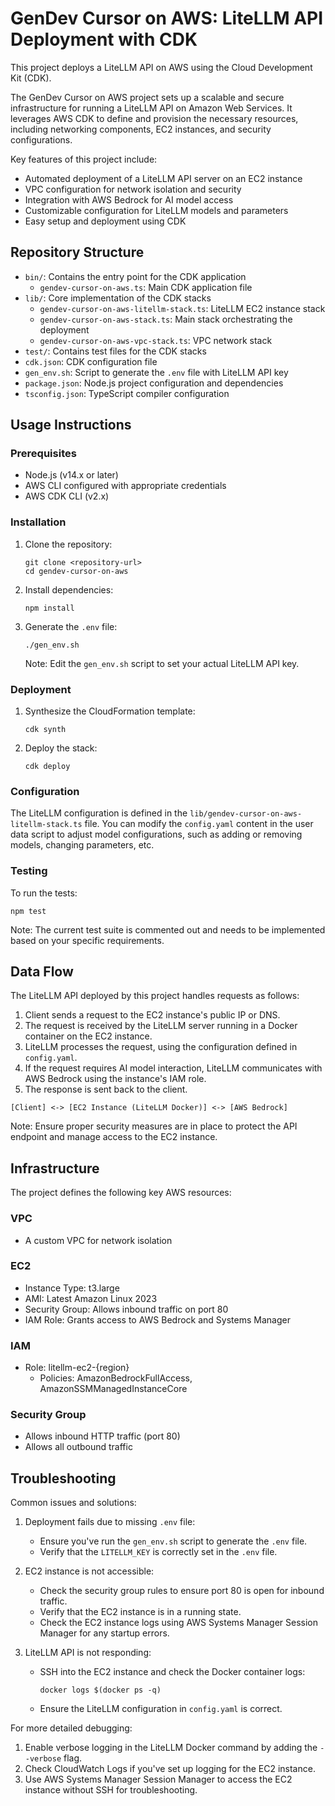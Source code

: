 # GenDev Cursor on AWS: LiteLLM API Deployment with CDK

This project deploys a LiteLLM API on AWS using the Cloud Development Kit (CDK).

The GenDev Cursor on AWS project sets up a scalable and secure infrastructure for running a LiteLLM API on Amazon Web Services. It leverages AWS CDK to define and provision the necessary resources, including networking components, EC2 instances, and security configurations.

Key features of this project include:
- Automated deployment of a LiteLLM API server on an EC2 instance
- VPC configuration for network isolation and security
- Integration with AWS Bedrock for AI model access
- Customizable configuration for LiteLLM models and parameters
- Easy setup and deployment using CDK

## Repository Structure

- `bin/`: Contains the entry point for the CDK application
  - `gendev-cursor-on-aws.ts`: Main CDK application file
- `lib/`: Core implementation of the CDK stacks
  - `gendev-cursor-on-aws-litellm-stack.ts`: LiteLLM EC2 instance stack
  - `gendev-cursor-on-aws-stack.ts`: Main stack orchestrating the deployment
  - `gendev-cursor-on-aws-vpc-stack.ts`: VPC network stack
- `test/`: Contains test files for the CDK stacks
- `cdk.json`: CDK configuration file
- `gen_env.sh`: Script to generate the `.env` file with LiteLLM API key
- `package.json`: Node.js project configuration and dependencies
- `tsconfig.json`: TypeScript compiler configuration

## Usage Instructions

### Prerequisites

- Node.js (v14.x or later)
- AWS CLI configured with appropriate credentials
- AWS CDK CLI (v2.x)

### Installation

1. Clone the repository:
   ```
   git clone <repository-url>
   cd gendev-cursor-on-aws
   ```

2. Install dependencies:
   ```
   npm install
   ```

3. Generate the `.env` file:
   ```
   ./gen_env.sh
   ```
   Note: Edit the `gen_env.sh` script to set your actual LiteLLM API key.

### Deployment

1. Synthesize the CloudFormation template:
   ```
   cdk synth
   ```

2. Deploy the stack:
   ```
   cdk deploy
   ```

### Configuration

The LiteLLM configuration is defined in the `lib/gendev-cursor-on-aws-litellm-stack.ts` file. You can modify the `config.yaml` content in the user data script to adjust model configurations, such as adding or removing models, changing parameters, etc.

### Testing

To run the tests:

```
npm test
```

Note: The current test suite is commented out and needs to be implemented based on your specific requirements.

## Data Flow

The LiteLLM API deployed by this project handles requests as follows:

1. Client sends a request to the EC2 instance's public IP or DNS.
2. The request is received by the LiteLLM server running in a Docker container on the EC2 instance.
3. LiteLLM processes the request, using the configuration defined in `config.yaml`.
4. If the request requires AI model interaction, LiteLLM communicates with AWS Bedrock using the instance's IAM role.
5. The response is sent back to the client.

```
[Client] <-> [EC2 Instance (LiteLLM Docker)] <-> [AWS Bedrock]
```

Note: Ensure proper security measures are in place to protect the API endpoint and manage access to the EC2 instance.

## Infrastructure

The project defines the following key AWS resources:

### VPC
- A custom VPC for network isolation

### EC2
- Instance Type: t3.large
- AMI: Latest Amazon Linux 2023
- Security Group: Allows inbound traffic on port 80
- IAM Role: Grants access to AWS Bedrock and Systems Manager

### IAM
- Role: litellm-ec2-{region}
  - Policies: AmazonBedrockFullAccess, AmazonSSMManagedInstanceCore

### Security Group
- Allows inbound HTTP traffic (port 80)
- Allows all outbound traffic

## Troubleshooting

Common issues and solutions:

1. Deployment fails due to missing `.env` file:
   - Ensure you've run the `gen_env.sh` script to generate the `.env` file.
   - Verify that the `LITELLM_KEY` is correctly set in the `.env` file.

2. EC2 instance is not accessible:
   - Check the security group rules to ensure port 80 is open for inbound traffic.
   - Verify that the EC2 instance is in a running state.
   - Check the EC2 instance logs using AWS Systems Manager Session Manager for any startup errors.

3. LiteLLM API is not responding:
   - SSH into the EC2 instance and check the Docker container logs:
     ```
     docker logs $(docker ps -q)
     ```
   - Ensure the LiteLLM configuration in `config.yaml` is correct.

For more detailed debugging:

1. Enable verbose logging in the LiteLLM Docker command by adding the `--verbose` flag.
2. Check CloudWatch Logs if you've set up logging for the EC2 instance.
3. Use AWS Systems Manager Session Manager to access the EC2 instance without SSH for troubleshooting.